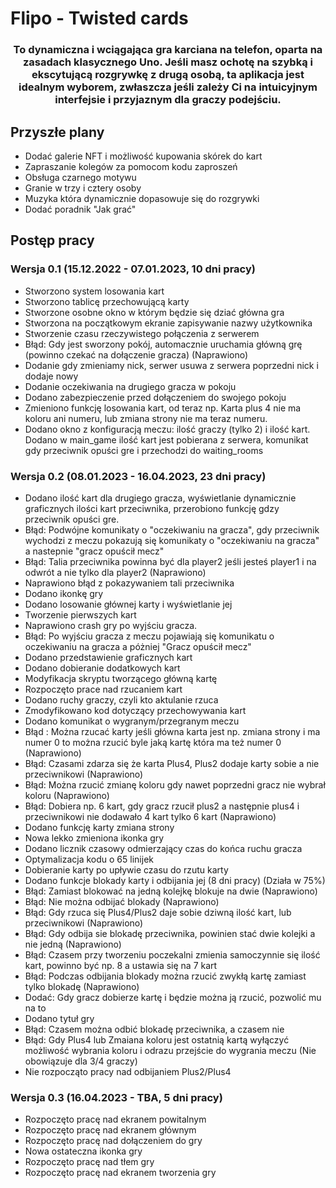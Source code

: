 # Flipo - Twisted cards 
<h3 align="center">To dynamiczna i wciągająca gra karciana na telefon, oparta na zasadach klasycznego Uno. Jeśli masz ochotę na szybką i ekscytującą rozgrywkę z drugą osobą, ta aplikacja jest idealnym wyborem, zwłaszcza jeśli zależy Ci na intuicyjnym interfejsie i przyjaznym dla graczy podejściu. </h3>

## Przyszłe plany
- Dodać galerie NFT i możliwość kupowania skórek do kart
- Zapraszanie kolegów za pomocom kodu zaproszeń
- Obsługa czarnego motywu
- Granie w trzy i cztery osoby
- Muzyka która dynamicznie dopasowuje się do rozgrywki
- Dodać poradnik "Jak grać"

## Postęp pracy 
### Wersja 0.1 (15.12.2022 - 07.01.2023, 10 dni pracy)
- Stworzono system losowania kart
- Stworzono tablicę przechowującą karty
- Stworzone osobne okno w którym będzie się dziać główna gra
- Stworzona na początkowym ekranie zapisywanie nazwy użytkownika
- Stworzenie czasu rzeczywistego połączenia z serwerem
- Błąd: Gdy jest sworzony pokój, automacznie uruchamia główną grę (powinno czekać na dołączenie gracza) (Naprawiono)
- Dodanie gdy zmieniamy nick, serwer usuwa z serwera poprzedni nick i dodaje nowy
- Dodanie oczekiwania na drugiego gracza w pokoju
- Dodano zabezpieczenie przed dołączeniem do swojego pokoju
- Zmieniono funkcję losowania kart, od teraz np. Karta plus 4 nie ma koloru ani numeru, lub zmiana strony nie ma teraz numeru.
- Dodano okno z konfiguracją meczu: ilość graczy (tylko 2) i ilość kart. Dodano w main_game ilość kart jest pobierana z serwera, komunikat gdy przeciwnik opuści gre i przechodzi do waiting_rooms
### Wersja 0.2 (08.01.2023 - 16.04.2023, 23 dni pracy)
- Dodano ilość kart dla drugiego gracza, wyświetlanie dynamicznie graficznych ilości kart przeciwnika, przerobiono funkcję gdzy przeciwnik opuści gre.
- Błąd: Podwójne komunikaty o "oczekiwaniu na gracza", gdy przeciwnik wychodzi z meczu pokazują się komunikaty o "oczekiwaniu na gracza" a nastepnie "gracz opuścił mecz"
- Błąd: Talia przeciwnika powinna być dla player2 jeśli jesteś player1 i na odwrót a nie tylko dla player2 (Naprawiono)
- Naprawiono błąd z pokazywaniem tali przeciwnika
- Dodano ikonkę gry
- Dodano losowanie głównej karty i wyświetlanie jej
- Tworzenie pierwszych kart
- Naprawiono crash gry po wyjściu gracza. 
- Błąd: Po wyjściu gracza z meczu pojawiają się komunikatu o oczekiwaniu na gracza a póżniej "Gracz opuścił mecz"
- Dodano przedstawienie graficznych kart
- Dodano dobieranie dodatkowych kart 
- Modyfikacja skryptu tworzącego główną kartę
- Rozpoczęto prace nad rzucaniem kart
- Dodano ruchy graczy, czyli kto aktulanie rzuca
- Zmodyfikowano kod dotyczący przechowywania kart
- Dodano komunikat o wygranym/przegranym meczu
- Błąd : Można rzucać karty jeśli główna karta jest np. zmiana strony i ma numer 0 to można rzucić byle jaką kartę która ma też numer 0 (Naprawiono)
- Błąd: Czasami zdarza się że karta Plus4, Plus2 dodaje karty sobie a nie przeciwnikowi (Naprawiono)
- Błąd: Można rzucić zmianę koloru gdy nawet poprzedni gracz nie wybrał koloru (Naprawiono)
- Błąd: Dobiera np. 6 kart, gdy gracz rzucił plus2 a następnie plus4 i przeciwnikowi nie dodawało 4 kart tylko 6 kart (Naprawiono)
- Dodano funkcję karty zmiana strony
- Nowa lekko zmieniona ikonka gry
- Dodano licznik czasowy odmierzający czas do końca ruchu gracza
- Optymalizacja kodu o 65 linijek
- Dobieranie karty po upływie czasu do rzutu karty
- Dodano funkcje blokady karty i odbijania jej (8 dni pracy) (Działa w 75%)
- Błąd: Zamiast blokować na jedną kolejkę blokuje na dwie (Naprawiono)
- Błąd: Nie można odbijać blokady (Naprawiono)
- Błąd: Gdy rzuca się Plus4/Plus2 daje sobie dziwną ilość kart, lub przeciwnikowi (Naprawiono) 
- Błąd: Gdy odbija sie blokadę przeciwnika, powinien stać dwie kolejki a nie jedną (Naprawiono)
- Błąd: Czasem przy tworzeniu poczekalni zmienia samoczynnie się ilość kart, powinno być np. 8 a ustawia się na 7 kart
- Błąd: Podczas odbijania blokady można rzucić zwykłą kartę zamiast tylko blokadę (Naprawiono)
- Dodać: Gdy gracz dobierze kartę i będzie można ją rzucić, pozwolić mu na to
- Dodano tytuł gry
- Błąd: Czasem można odbić blokadę przeciwnika, a czasem nie
- Błąd: Gdy Plus4 lub Zmaiana koloru jest ostatnią kartą wyłączyć możliwość wybrania koloru i odrazu przejście do wygrania meczu (Nie obowiązuje dla 3/4 graczy)
- Nie rozpocząto pracy nad odbijaniem Plus2/Plus4
### Wersja 0.3 (16.04.2023 - TBA, 5 dni pracy)
- Rozpoczęto pracę nad ekranem powitalnym
- Rozpoczęto pracę nad ekranem głównym
- Rozpoczęto pracę nad dołączeniem do gry
- Nowa ostateczna ikonka gry
- Rozpoczęto pracę nad tłem gry
- Rozpoczęto pracę nad ekranem tworzenia gry

